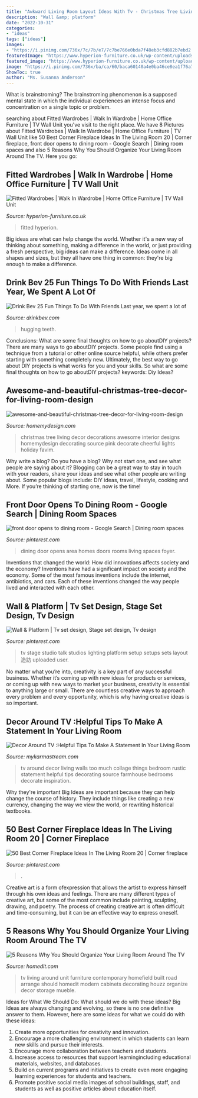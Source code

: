 ```yaml
---
title: "Awkward Living Room Layout Ideas With Tv - Christmas Tree Living Decor Decorations Awesome Interior Designs Homemydesign Decorating Source Pink Decorate Cheerful Lights Holiday Favim"
description: "Wall &amp; platform"
date: "2022-10-31"
categories:
- "ideas"
tags: ["ideas"]
images:
- "https://i.pinimg.com/736x/7c/7b/e7/7c7be766e0bda7f48eb3cfd882b7ebd2.jpg"
featuredImage: "https://www.hyperion-furniture.co.uk/wp-content/uploads/2019/09/Fitted-TV-unit_-Volcano_Ares.jpg"
featured_image: "https://www.hyperion-furniture.co.uk/wp-content/uploads/2019/09/Fitted-TV-unit_-Volcano_Ares.jpg"
image: "https://i.pinimg.com/736x/ba/ca/60/baca60140a4e0ba46ce8ea1f76a7bf48--foyers-front-doors.jpg"
ShowToc: true
author: "Ms. Susanna Anderson"
---
```



What is brainstroming?
The brainstroming phenomenon is a supposed mental state in which the individual experiences an intense focus and concentration on a single topic or problem.

	

		
searching about Fitted Wardrobes | Walk In Wardrobe | Home Office Furniture | TV Wall Unit you've visit to the right place. We have 8 Pictures about Fitted Wardrobes | Walk In Wardrobe | Home Office Furniture | TV Wall Unit like 50 Best Corner Fireplace Ideas In The Living Room 20 | Corner fireplace, front door opens to dining room - Google Search | Dining room spaces and also 5 Reasons Why You Should Organize Your Living Room Around The TV. Here you go:
		
    
## Fitted Wardrobes | Walk In Wardrobe | Home Office Furniture | TV Wall Unit

<img loading=lazy src="https://www.hyperion-furniture.co.uk/wp-content/uploads/2019/09/Fitted-TV-unit_-Volcano_Ares.jpg" onerror="this.onerror=null;this.src='https://tse4.mm.bing.net/th?id=OIP.Xm_1O66PvHUmE94uCQBemgHaE5&amp;pid=15.1';" alt="Fitted Wardrobes | Walk In Wardrobe | Home Office Furniture | TV Wall Unit">

_Source: hyperion-furniture.co.uk_

>fitted hyperion. 

	

Big ideas are what can help change the world. Whether it's a new way of thinking about something, making a difference in the world, or just providing a fresh perspective, big ideas can make a difference. Ideas come in all shapes and sizes, but they all have one thing in common: they're big enough to make a difference.

    
## Drink Bev 25 Fun Things To Do With Friends Last Year, We Spent A Lot Of

<img loading=lazy src="https://cdn.shopify.com/s/files/1/3001/0772/articles/1F1A7019FINALedit_190f7ac9-4422-417e-82f7-45e2dd8a3265_1200x1200.jpg?v=1626516401" onerror="this.onerror=null;this.src='https://tse2.mm.bing.net/th?id=OIP.BAhlWcRvw4Nd1nGRJGeAzQHaE8&amp;pid=15.1';" alt="Drink Bev 25 Fun Things To Do With Friends Last year, we spent a lot of">

_Source: drinkbev.com_

>hugging teeth. 

	

Conclusions: What are some final thoughts on how to go aboutDIY projects?
There are many ways to go aboutDIY projects. Some people find using a technique from a tutorial or other online source helpful, while others prefer starting with something completely new. Ultimately, the best way to go about DIY projects is what works for you and your skills. So what are some final thoughts on how to go aboutDIY projects? keywords: Diy Ideas?

    
## Awesome-and-beautiful-christmas-tree-decor-for-living-room-design

<img loading=lazy src="https://homemydesign.com/wp-content/uploads/2012/11/awesome-and-beautiful-christmas-tree-decor-for-living-room-design.jpg" onerror="this.onerror=null;this.src='https://tse3.mm.bing.net/th?id=OIP.hOPoK74ToJhjA4Bv-afcJAHaE4&amp;pid=15.1';" alt="awesome-and-beautiful-christmas-tree-decor-for-living-room-design">

_Source: homemydesign.com_

>christmas tree living decor decorations awesome interior designs homemydesign decorating source pink decorate cheerful lights holiday favim. 

	

Why write a blog?
Do you have a blog? Why not start one, and see what people are saying about it? Blogging can be a great way to stay in touch with your readers, share your ideas and see what other people are writing about. Some popular blogs include: DIY ideas, travel, lifestyle, cooking and More. If you’re thinking of starting one, now is the time!

    
## Front Door Opens To Dining Room - Google Search | Dining Room Spaces

<img loading=lazy src="https://i.pinimg.com/736x/ba/ca/60/baca60140a4e0ba46ce8ea1f76a7bf48--foyers-front-doors.jpg" onerror="this.onerror=null;this.src='https://tse2.mm.bing.net/th?id=OIP.kfMpJltgpb2-IaVihGPDfQHaE7&amp;pid=15.1';" alt="front door opens to dining room - Google Search | Dining room spaces">

_Source: pinterest.com_

>dining door opens area homes doors rooms living spaces foyer. 

	

Inventions that changed the world: How did innovations affects society and the economy?
Inventions have had a significant impact on society and the economy. Some of the most famous inventions include the internet, antibiotics, and cars. Each of these inventions changed the way people lived and interacted with each other.

    
## Wall &amp; Platform | Tv Set Design, Stage Set Design, Tv Design

<img loading=lazy src="https://i.pinimg.com/736x/4d/99/1a/4d991ac0488c4e11879aef598d3b9c62--arte-tv-tv-design.jpg" onerror="this.onerror=null;this.src='https://tse1.mm.bing.net/th?id=OIP.O3WLHAvLjRwsQpSv0pqU9AHaE8&amp;pid=15.1';" alt="Wall &amp; Platform | Tv set design, Stage set design, Tv design">

_Source: pinterest.com_

>tv stage studio talk studios lighting platform setup setups sets layout 造訪 uploaded user. 

	

No matter what you’re into, creativity is a key part of any successful business. Whether it’s coming up with new ideas for products or services, or coming up with new ways to market your business, creativity is essential to anything large or small. There are countless creative ways to approach every problem and every opportunity, which is why having creative ideas is so important.

    
## Decor Around TV :Helpful Tips To Make A Statement In Your Living Room

<img loading=lazy src="https://mykarmastream.com/wp-content/uploads/2017/09/decorate-around-tv-11.jpg" onerror="this.onerror=null;this.src='https://tse4.mm.bing.net/th?id=OIP.fTLrbcNWi1MwiKJDbKn43QHaF4&amp;pid=15.1';" alt="Decor Around TV :Helpful Tips To Make A Statement In Your Living Room">

_Source: mykarmastream.com_

>tv around decor living walls too much collage things bedroom rustic statement helpful tips decorating source farmhouse bedrooms decorate inspiration. 

	

Why they're important
Big Ideas are important because they can help change the course of history. They include things like creating a new currency, changing the way we view the world, or rewriting historical textbooks.

    
## 50 Best Corner Fireplace Ideas In The Living Room 20 | Corner Fireplace

<img loading=lazy src="https://i.pinimg.com/736x/7c/7b/e7/7c7be766e0bda7f48eb3cfd882b7ebd2.jpg" onerror="this.onerror=null;this.src='https://tse1.mm.bing.net/th?id=OIP.V0SFL3VIZ0JUYRY730OMsgHaJs&amp;pid=15.1';" alt="50 Best Corner Fireplace Ideas In The Living Room 20 | Corner fireplace">

_Source: pinterest.com_

>. 

	

Creative art is a form ofexpression that allows the artist to express himself through his own ideas and feelings. There are many different types of creative art, but some of the most common include painting, sculpting, drawing, and poetry. The process of creating creative art is often difficult and time-consuming, but it can be an effective way to express oneself.

    
## 5 Reasons Why You Should Organize Your Living Room Around The TV

<img loading=lazy src="http://cdn.homedit.com/wp-content/uploads/2011/03/modern-white-media-unit-for-living-room.jpg" onerror="this.onerror=null;this.src='https://tse1.mm.bing.net/th?id=OIP.a8ApcaxUmDzaQDrVWNvJhAHaFH&amp;pid=15.1';" alt="5 Reasons Why You Should Organize Your Living Room Around The TV">

_Source: homedit.com_

>tv living around unit furniture contemporary homefield built road arrange should homedit modern cabinets decorating houzz organize decor storage mueble. 

	

Ideas for What We Should Do: What should we do with these ideas?
Big Ideas are always changing and evolving, so there is no one definitive answer to them. However, here are some ideas for what we could do with these ideas: 
1. Create more opportunities for creativity and innovation. 
2. Encourage a more challenging environment in which students can learn new skills and pursue their interests. 
3. Encourage more collaboration between teachers and students. 
4. Increase access to resources that support learningincluding educational materials, websites, and databases. 
5. Build on current programs and initiatives to create even more engaging learning experiences for students and teachers. 
6. Promote positive social media images of school buildings, staff, and students as well as positive articles about education itself.

